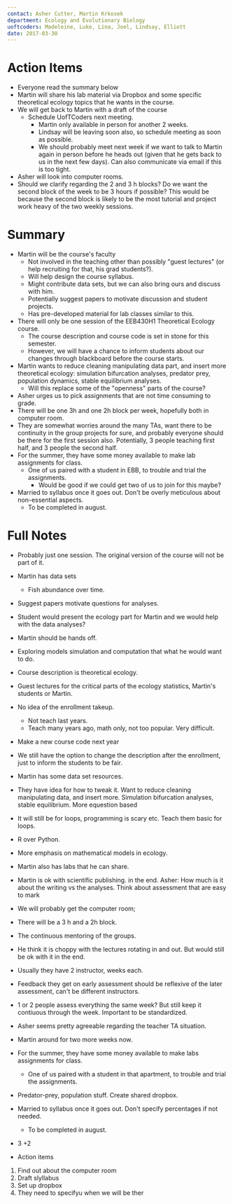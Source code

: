 ```yaml
---
contact: Asher Cutter, Martin Krkosek
department: Ecology and Evolutionary Biology
uoftcoders: Madeleine, Luke, Lina, Joel, Lindsay, Elliott
date: 2017-03-30
---
```


# Action Items
- Everyone read the summary below
- Martin will share his lab material via Dropbox and some specific theoretical ecology topics that he wants in the course.
- We will get back to Martin with a draft of the course
    - Schedule UofTCoders next meeting.
        - Martin only available in person for another 2 weeks.
        - Lindsay will be leaving soon also, so schedule meeting as soon as possible.
        - We should probably meet next week if we want to talk to Martin again in person before he heads out (given that he gets back to us in the next few days). Can also communicate via email if this is too tight.
- Asher will look into computer rooms.
- Should we clarify regarding the 2 and 3 h blocks? Do we want the second block of the week to be 3 hours if possible? This would be because the second block is likely to be the most tutorial and project work heavy of the two weekly sessions.

# Summary
- Martin will be the course's faculty
    - Not involved in the teaching other than possibly "guest lectures" (or help recruiting for that, his grad students?).
    - Will help design the course syllabus.
    - Might contribute data sets, but we can also bring ours and discuss with him.
    - Potentially suggest papers to motivate discussion and student projects.
    - Has pre-developed material for lab classes similar to this.
- There will only be one session of the EEB430H1 Theoretical Ecology course.
    - The course description and course code is set in stone for this semester.
    - However, we will have a chance to inform students about our changes through blackboard before the course starts.
- Martin wants to reduce cleaning manipulating data part, and insert more theoretical ecology: simulation bifurcation analyses, predator prey, population dynamics, stable equilibrium analyses.
    - Will this replace some of the "openness" parts of the course?
- Asher urges us to pick assignments that are not time consuming to grade.
- There will be one 3h and one 2h block per week, hopefully both in computer room.
- They are somewhat worries around the many TAs, want there to be continuity in the group projects for sure, and probably everyone should be there for the first session also. Potentially, 3 people teaching first half, and 3 people the second half.
- For the summer, they have some money available to make lab assignments for class.
    - One of us paired with a student in EBB, to trouble and trial the assignments.
        - Would be good if we could get two of us to join for this maybe?
- Married to syllabus once it goes out. Don't be overly meticulous about non-essential aspects.
    - To be completed in august.

# Full Notes
- Probably just one session. The original version of the course will not be part of it.
- Martin has data sets
    - Fish abundance over time.
- Suggest papers motivate questions for analyses.
- Student would present the ecology part for Martin and we would help with the data analyses?
- Martin should be hands off.
- Exploring models simulation and computation that what he would want to do.
- Course description is theoretical ecology.
- Guest lectures for the critical parts of the ecology statistics, Martin's students or Martin.
- No idea of the enrollment takeup.
    - Not teach last years.
    - Teach many years ago, math only, not too popular. Very difficult.
- Make a new course code next year
- We still have the option to change the description after the enrollment, just to inform the students to be fair.
- Martin has some data set resources.
- They have idea for how to tweak it. Want to reduce cleaning manipulating data, and insert more. Simulation bifurcation analyses, stable equilibrium. More equestion based
- It will still be for loops, programming is scary etc. Teach them basic for loops.
- R over Python.
- More emphasis on mathematical models in ecology.
- Martin also has labs that he can share.
- Martin is ok with scientific publishing. in the end. Asher: How much is it about the writing vs the analyses. Think about assessment that are easy to mark 
- We will probably get the computer room;
- There will be a 3 h and a 2h block.
- The continuous mentoring of the groups.
- He think it is choppy with the lectures rotating in and out. But would still be ok with it in the end.
- Usually they have 2 instructor,  weeks each.
- Feedback they get on early assessment should be reflexive of the later assessment, can't be different instructors.
- 1 or 2 people assess everything the same week? But still keep it contiuous through the week. Important to be standardized.
- Asher seems pretty agreeable regarding the teacher TA situation.
- Martin around for two more weeks now.
- For the summer, they have some money available to make labs assignments for class.
    - One of us paired with a student in that apartment, to trouble and trial the assignments.
- Predator-prey, population stuff. Create shared dropbox.
- Married to syllabus once it goes out. Don't specify percentages if not needed.
    - To be completed in august.
- 3 +2

- Action items
1. Find out about the computer room
2. Draft slyllabus
3. Set up dropbox
4. They need to specifyu when we will be ther
